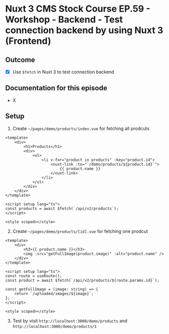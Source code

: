# Nuxt 3 CMS Stock Course EP.59 - Workshop - Backend - Test connection backend by using Nuxt 3 (Frontend)

## Outcome

-   [x] Use `$fetch` in Nuxt 3 to test connection backend

## Documentation for this episode

-   X

## Setup

1. Create `~/pages/demo/products/index.vue` for fetching all prodcuts

```vue
<template>
    <div>
        <h1>Products</h1>
        <div>
            <ul>
                <li v-for="product in products" :key="product.id">
                    <nuxt-link :to="`/demo/products/${product.id}`">
                        {{ product.name }}
                    </nuxt-link>
                </li>
            </ul>
        </div>
    </div>
</template>

<script setup lang="ts">
const products = await $fetch(`/api/v2/products`);
</script>

<style scoped></style>
```

2. Create `~/pages/demo/products/[id].vue` for fetching one prodcut

```vue
<template>
    <div>
        <h3>{{ product.name }}</h3>
        <img :src="getFullImage(product.image)" :alt="product.name" />
    </div>
</template>

<script setup lang="ts">
const route = useRoute();
const product = await $fetch(`/api/v2/products/${route.params.id}`);

const getFullImage = (image: string) => {
    return `/uploaded/images/${image}`;
};
</script>

<style scoped></style>
```

3. Test by visit `http://localhost:3000/demo/products` and `http://localhost:3000/demo/products/1`
